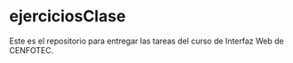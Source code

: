 # ejerciciosClase
Este es el repositorio para entregar las tareas del curso de Interfaz Web de CENFOTEC.
